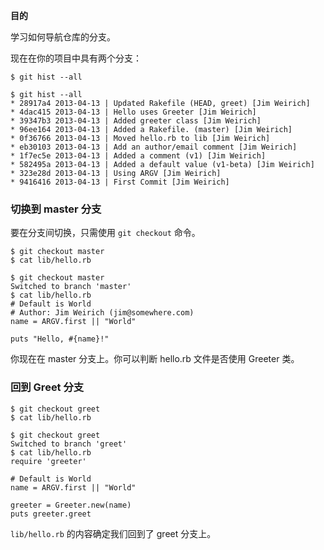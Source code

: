 
**目的**

学习如何导航仓库的分支。

现在在你的项目中具有两个分支：

```
$ git hist --all
```

```
$ git hist --all
* 28917a4 2013-04-13 | Updated Rakefile (HEAD, greet) [Jim Weirich]
* 4dac415 2013-04-13 | Hello uses Greeter [Jim Weirich]
* 39347b3 2013-04-13 | Added greeter class [Jim Weirich]
* 96ee164 2013-04-13 | Added a Rakefile. (master) [Jim Weirich]
* 0f36766 2013-04-13 | Moved hello.rb to lib [Jim Weirich]
* eb30103 2013-04-13 | Add an author/email comment [Jim Weirich]
* 1f7ec5e 2013-04-13 | Added a comment (v1) [Jim Weirich]
* 582495a 2013-04-13 | Added a default value (v1-beta) [Jim Weirich]
* 323e28d 2013-04-13 | Using ARGV [Jim Weirich]
* 9416416 2013-04-13 | First Commit [Jim Weirich]
```

### 切换到 master 分支

要在分支间切换，只需使用 `git checkout` 命令。

```
$ git checkout master
$ cat lib/hello.rb
```

```
$ git checkout master
Switched to branch 'master'
$ cat lib/hello.rb
# Default is World
# Author: Jim Weirich (jim@somewhere.com)
name = ARGV.first || "World"

puts "Hello, #{name}!"
```

你现在在 master 分支上。你可以判断 hello.rb 文件是否使用 
Greeter 类。

### 回到 Greet 分支

```
$ git checkout greet
$ cat lib/hello.rb
```

```
$ git checkout greet
Switched to branch 'greet'
$ cat lib/hello.rb
require 'greeter'

# Default is World
name = ARGV.first || "World"

greeter = Greeter.new(name)
puts greeter.greet
```

`lib/hello.rb` 的内容确定我们回到了 greet 分支上。

